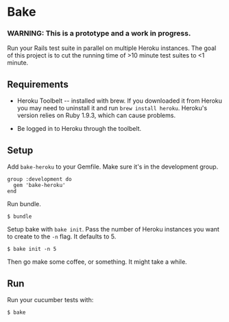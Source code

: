 # Bake

### WARNING: This is a prototype and a work in progress.

Run your Rails test suite in parallel on multiple Heroku instances. The goal of this project is to cut the running time of >10 minute test suites to <1 minute.

## Requirements

* Heroku Toolbelt -- installed with brew. If you downloaded it from Heroku you may need to uninstall it and run `brew install heroku`. Heroku's version relies on Ruby 1.9.3, which can cause problems.

* Be logged in to Heroku through the toolbelt.

## Setup

Add `bake-heroku` to your Gemfile. Make sure it's in the development group.

```
group :development do
  gem 'bake-heroku'
end
```

Run bundle.

```
$ bundle
```

Setup bake with `bake init`. Pass the number of Heroku instances you want to create to the `-n` flag. It defaults to 5.

```
$ bake init -n 5
```

Then go make some coffee, or something. It might take a while.

## Run

Run your cucumber tests with:

```
$ bake
```
